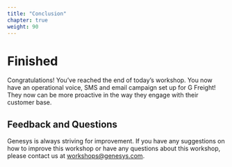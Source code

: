 ```yaml
---
title: "Conclusion"
chapter: true
weight: 90
---
```


# Finished

Congratulations! You’ve reached the end of today’s workshop. You now have an operational voice, SMS and email campaign set up for G Freight! They now can be more proactive in the way they engage with their customer base.

## Feedback and Questions
Genesys is always striving for improvement. If you have any suggestions on how to improve this workshop or have any questions about this workshop, please contact us at workshops@genesys.com. 



